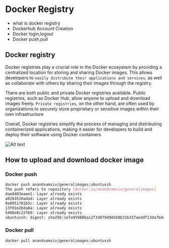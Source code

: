 # Docker Registry

- what is docker registry
- Dockerhub Account Creation
- Docker login,logout
- Docker push,pull

## Docker registry
Docker registries play a crucial role in the Docker ecosystem by providing a centralized location for storing and sharing Docker images. 
This allows developers to ```easily distribute their applications and services```, as well as collaborate with others by sharing their images through the registry.

There are both public and private Docker registries available. Public registries, such as Docker Hub, allow anyone to upload and download images freely. 
```Private registries```, on the other hand, are often used by organizations to securely store proprietary or sensitive images within their own infrastructure

Overall, Docker registries simplify the process of managing and distributing containerized applications, 
making it easier for developers to build and deploy their software using Docker containers

![Alt text](DockerImageContainer.png)

## How to upload and download docker image

### Docker push
```bash
docker push anandvamsiv/generalimages:ubuntussh
The push refers to repository [docker.io/anandvamsiv/generalimages]
dae8403eaee1: Layer already exists
a0263510adad: Layer already exists
8e8951781b5c: Layer already exists
13f01e2bda0a: Layer already exists
5498e8c22f69: Layer already exists
ubuntussh: digest: sha256:cefa959886ac2f3d079498d10b31b337aeddf13da7bdcfe64f3e1ac7eac1e812 size: 1363
```

### Docker pull 
```bash
docker pull anandvamsiv/generalimages:ubuntussh
```
